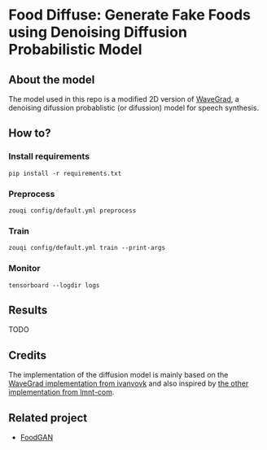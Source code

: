 # Food Diffuse: Generate Fake Foods using Denoising Diffusion Probabilistic Model

## About the model

The model used in this repo is a modified 2D version of [WaveGrad](https://wavegrad.github.io/), a denoising difussion probablistic (or difussion) model for speech synthesis.

## How to?

### Install requirements

```
pip install -r requirements.txt
```

### Preprocess

```
zouqi config/default.yml preprocess
```

### Train

```
zouqi config/default.yml train --print-args
```

### Monitor

```
tensorboard --logdir logs
```

## Results

TODO

## Credits

The implementation of the diffusion model is mainly based on the [WaveGrad implementation from ivanvovk](https://github.com/ivanvovk/WaveGrad) and also inspired by [the other implementation from lmnt-com](https://github.com/lmnt-com/wavegrad).

## Related project

- [FoodGAN](https://github.com/enhuiz/food-gan)
